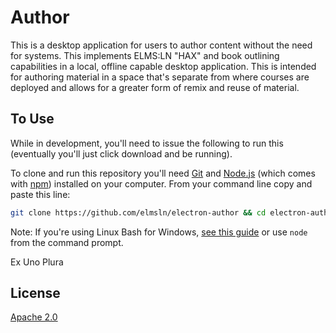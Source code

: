 # Author

This is a desktop application for users to author content without the need for systems. This implements ELMS:LN "HAX" and book outlining capabilities in a local, offline capable desktop application. This is intended for authoring material in a space that's separate from where courses are deployed and allows for a greater form of remix and reuse of material.

## To Use

While in development, you'll need to issue the following to run this (eventually you'll just click download and be running).

To clone and run this repository you'll need [Git](https://git-scm.com) and [Node.js](https://nodejs.org/en/download/) (which comes with [npm](http://npmjs.com)) installed on your computer. From your command line copy and paste this line:

```bash
git clone https://github.com/elmsln/electron-author && cd electron-author && bash start.sh
```

Note: If you're using Linux Bash for Windows, [see this guide](https://www.howtogeek.com/261575/how-to-run-graphical-linux-desktop-applications-from-windows-10s-bash-shell/) or use `node` from the command prompt.

Ex Uno Plura

## License

[Apache 2.0](LICENSE.md)
